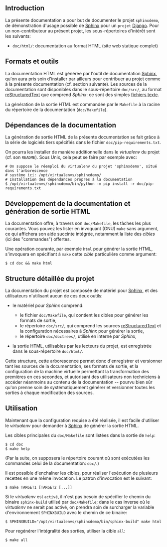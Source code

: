 <!--
NB: Les niveaux de titres sont incrémentés de 1, car le contenu du présent README
est inclus dans un autre document de la documentation.
-->

## Introduction

La présente documentation a pour but de documenter le projet `sphinxdemo`,
de démonstration d'usage possible de [Sphinx][sphinx] pour un `projet` [Django][django].
Pour un non-contributeur au présent projet, les sous-répertoires d'intérêt sont les suivants:

*   ``doc/html/``: documentation au format HTML (site web statique complet)


## Formats et outils

La documentation HTML est générée par l'outil de documentation [Sphinx][sphinx],
qu'on aura pris soin d'installer par ailleurs pour contribuer au projet
comme à la présente documentation (cf. section suivante).
Les sources de la documentation sont disponibles dans le sous-répertoire ``doc/src/``,
au format [reStructuredText][reST] que comprend *Sphinx*:
ce sont des simples [fichiers texte][texte].

La génération de la sortie HTML est commandée par le `Makefile`
à la racine du répertoire de la documentation (``doc/Makefile``).


## Dépendances de la documentation

La génération de sortie HTML de la présente documentation se fait grâce à
la série de logiciels tiers spécifiés dans le fichier ``doc/pip-requirements.txt``.

On pourra les installer de manière additionnelle dans le *virtualenv* du projet
(cf. son `README`).
Sous Unix, cela peut se faire par exemple avec:

```{code-block} shell
# On suppose le réemploi du virtualenv du projet 'sphinxdemo', situé dans l'arborescence
# système ici: /opt/virtualenvs/sphinxdemo/
# Installation des dépendances propres à la documentation
$ /opt/virtualenvs/sphinxdemo/bin/python -m pip install -r doc/pip-requirements.txt
```


## Développement de la documentation et génération de sortie HTML

La documentation offre, à travers son ``doc/Makefile``, les tâches les plus courantes.
Vous pouvez les lister en invoquant (GNU) `make` sans argument,
ce qui affichera son aide succinte intégrée, notamment la liste des *cibles*
(ici des "commandes") offertes.

Une opération courante, par exemple ``html`` pour générer la sortie HTML,
s'invoquera en spécifiant à `make` cette *cible* particulière comme argument:

```{code-block} shell
$ cd doc && make html
```


## Structure détaillée du projet

La documentation du projet est composée de matériel pour [Sphinx][sphinx],
et des utilisateurs n'utilisant aucun de ces deux outils:

*   le matériel pour *Sphinx* comprend:

    *   le fichier ``doc/Makefile``, qui contient les cibles pour générer
        les formats de sortie,
    *   le répertoire ``doc/src/``, qui comprend les sources [reStructuredText][reST]
        et la configuration nécessaires à *Sphinx* pour générer la sortie,
    *   le répertoire ``doc/doctrees/``, utilisé en interne par *Sphinx*,

*   la sortie HTML, utilisables par les lecteurs du projet,
    est enregistrée dans le sous-répertoire ``doc/html/``.

Cette structure, cette arborescence permet donc d'enregistrer et versionner
tant les sources de la documentation, ses formats de sortie, et la configuration
de la machine virtuelle permettant la transformation des premières en
ces secondes, et autorisant des utilisateurs non techniciens à accéder
néanmoins au contenu de la documentation
-- pourvu bien sûr qu'on prenne soin de systématiquement générer et versionner
toutes les sorties à chaque modification des sources.


## Utilisation

Maintenant que la configuration requise a été réalisée, il est facile
d'utiliser le *virtualenv* pour demander à [Sphinx][sphinx] de générer
la sortie HTML.

Les cibles principales du ``doc/Makefile`` sont listées dans la sortie de `help`:

```{code-block} shell
$ cd doc
$ make help
```

(Par la suite, on supposera le répertoire courant où sont exécutées les commandes
celui de la documentation: ``doc/``.)

Il est possible d'enchaîner les cibles, pour réaliser l'exécution
de plusieurs recettes en une même invocation. Le patron d'invocation est le suivant:

```{code-block} shell
$ make TARGET1 [TARGET2 [...]]
```

Si le *virtualenv* est `activé`, il n'est pas besoin de spécifier le chemin du binaire
`sphinx-build` utilisé par ``doc/Makefile``; dans le cas inverse où le *virtualenv*
ne serait pas activé, on prendra soin de surcharger la variable d'environnement `SPHINXBUILD`
avec le chemin de ce binaire:

```{code-block} shell
$ SPHINXBUILD="/opt/virtualenvs/sphinxdemo/bin/sphinx-build" make html
```

Pour regénérer l'intégralité des sorties, utiliser la cible `all`:

```{code-block} shell
$ make all
```


[django]: https://www.djangoproject.com/
[reST]:     http://docutils.sourceforge.net/rst.html
[Sphinx]:   https://www.sphinx-doc.org/
[texte]:    https://fr.wikipedia.org/wiki/Fichier_texte

